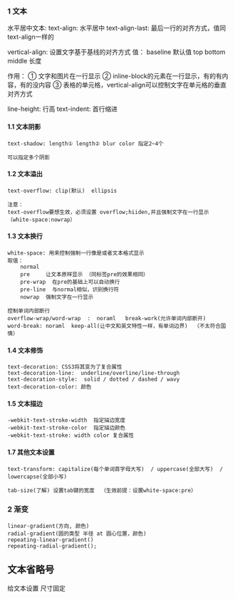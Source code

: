 ### 1 文本

水平居中文本:
  text-align: 水平居中
  text-align-last: 最后一行的对齐方式，值同text-align一样的

vertical-align: 设置文字基于基线的对齐方式
    值：
    baseline 默认值
    top
    bottom
    middle
    长度
    
  作用：
    ① 文字和图片在一行显示
    ② inline-block的元素在一行显示，有的有内容，有的没内容
    ③ 表格的单元格，vertical-align可以控制文字在单元格的垂直对齐方式

line-height: 行高
text-indent:  首行缩进

#### 1.1 文本阴影

```
text-shadow: length① length② blur color 指定2~4个

可以指定多个阴影

```
#### 1.2 文本溢出 

```
text-overflow: clip(默认)  ellipsis

注意：
text-overflow要想生效，必须设置 overflow;hiiden,并且强制文字在一行显示（white-space:nowrap）

```

#### 1.3 文本换行

```
white-space: 用来控制强制一行像是或者文本格式显示
取值：
	normal
	pre		让文本原样显示 （同标签pre的效果相同）
	pre-wrap  在pre的基础上可以自动换行
	pre-line  与normal相似，识别换行符
	nowrap  强制文字在一行显示

```

```
控制单词内部断行
overflow-wrap/word-wrap  :  noraml   break-work(允许单词内部断开)
word-break: noraml  keep-all(让中文和英文特性一样，有单词边界)  （不太符合国情）

```

#### 1.4 文本修饰

```
text-decoration: CSS3将其变为了复合属性
text-decoration-line:  underline/overline/line-through
text-decoration-style:  solid / dotted / dashed / wavy
text-decoration-color: 颜色

```
#### 1.5 文本描边

```
-webkit-text-stroke-width  指定描边宽度
-webkit-text-stroke-color  指定描边颜色
-webkit-text-stroke: width color 复合属性

```

#### 1.7 其他文本设置

```
text-transform: capitalize(每个单词首字母大写)  / uppercase(全部大写)  / lowercapse(全部小写)

```

```
tab-size(了解) 设置tab键的宽度  （生效前提：设置white-space:pre）

```




### 2 渐变

```
linear-gradient(方向, 颜色)
radial-gradient(圆的类型 半径 at 圆心位置，颜色)
repeating-linear-gradient()
repeating-radial-gradient();
```


## 文本省略号
 给文本设置
 尺寸固定

